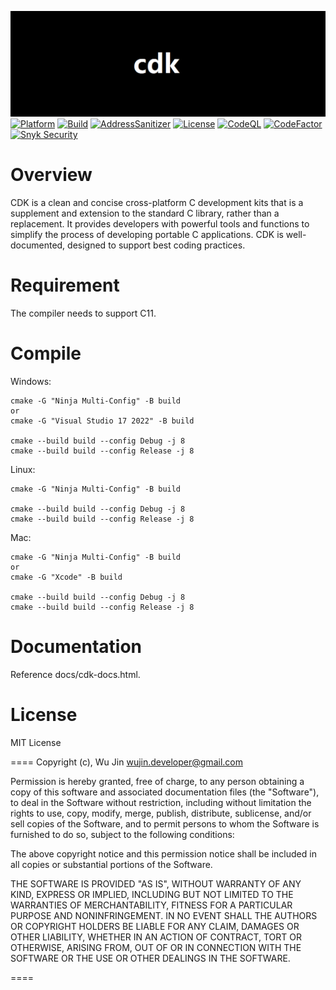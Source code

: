 ![image](https://github.com/wujin1989/cdk/blob/main/docs/images/logo.png)
[![Platform](https://img.shields.io/badge/platform-linux%7Cmacosx%7Cwindows-ff69b4)](https://github.com/wujin1989/cdk/actions/workflows/main.yml)
[![Build](https://github.com/wujin1989/cdk/actions/workflows/main.yml/badge.svg)](https://github.com/wujin1989/cdk/actions/workflows/main.yml)
[![AddressSanitizer](https://img.shields.io/badge/AddressSanitizer-checked-yellowgreen)](https://github.com/google/sanitizers/wiki/AddressSanitizer)
[![License](https://img.shields.io/badge/license-MIT-black)](LICENSE)
[![CodeQL](https://github.com/wujin1989/cdk/actions/workflows/codeql.yml/badge.svg)](https://github.com/wujin1989/cdk/actions/workflows/codeql.yml)
[![CodeFactor](https://www.codefactor.io/repository/github/wujin1989/cdk/badge)](https://www.codefactor.io/repository/github/wujin1989/cdk)
[![Snyk Security](https://github.com/wujin1989/cdk/actions/workflows/snyk-security.yml/badge.svg)](https://github.com/wujin1989/cdk/actions/workflows/snyk-security.yml)

# Overview
CDK is a clean and concise cross-platform C development kits that is a supplement and extension to the standard C library, rather than a replacement. It provides developers with powerful tools and functions to simplify the process of developing portable C applications. CDK is well-documented, designed to support best coding practices.

# Requirement
The compiler needs to support C11.


# Compile
Windows:

    cmake -G "Ninja Multi-Config" -B build
    or
    cmake -G "Visual Studio 17 2022" -B build

    cmake --build build --config Debug -j 8
    cmake --build build --config Release -j 8

Linux:

    cmake -G "Ninja Multi-Config" -B build
	
    cmake --build build --config Debug -j 8
    cmake --build build --config Release -j 8

Mac:

    cmake -G "Ninja Multi-Config" -B build
    or
    cmake -G "Xcode" -B build

    cmake --build build --config Debug -j 8
    cmake --build build --config Release -j 8

# Documentation
Reference docs/cdk-docs.html.


# License
MIT License

====
Copyright (c), Wu Jin <wujin.developer@gmail.com>

Permission is hereby granted, free of charge, to any person obtaining a copy
of this software and associated documentation files (the "Software"), to
deal in the Software without restriction, including without limitation the
rights to use, copy, modify, merge, publish, distribute, sublicense, and/or
sell copies of the Software, and to permit persons to whom the Software is
furnished to do so, subject to the following conditions:

The above copyright notice and this permission notice shall be included in
all copies or substantial portions of the Software.

THE SOFTWARE IS PROVIDED "AS IS", WITHOUT WARRANTY OF ANY KIND, EXPRESS OR
IMPLIED, INCLUDING BUT NOT LIMITED TO THE WARRANTIES OF MERCHANTABILITY,
FITNESS FOR A PARTICULAR PURPOSE AND NONINFRINGEMENT. IN NO EVENT SHALL THE
AUTHORS OR COPYRIGHT HOLDERS BE LIABLE FOR ANY CLAIM, DAMAGES OR OTHER
LIABILITY, WHETHER IN AN ACTION OF CONTRACT, TORT OR OTHERWISE, ARISING
FROM, OUT OF OR IN CONNECTION WITH THE SOFTWARE OR THE USE OR OTHER DEALINGS
IN THE SOFTWARE.

====
